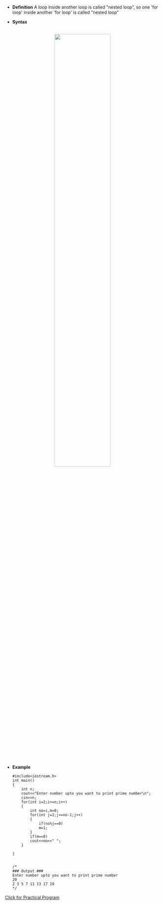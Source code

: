 - **Definition**
A loop inside another loop is called "nested loop", so one 'for loop' inside another 'for loop' is called "nested loop"

- **Syntax**

<br>
<div align="center">
<img src="../imgs/C++/img27.jpg" height="60%" width="60%">
</div>
<br>
    

- **Example**


    ```
    #include<iostream.h>
    int main()
    {
        int n;
        cout<<"Enter number upto you want to print prime number\n";
        cin>>n;
        for(int i=2;i<=n;i++)
        {
            int no=i,m=0;
            for(int j=2;j<=no-1;j++)
            {
                if(no%j==0)
                m=1;
            }
            if(m==0)
            cout<<no<<" ";
        }
        
    }


    /*
    ### Output ###
    Enter number upto you want to print prime number
    20
    2 3 5 7 11 13 17 19 
    */
    ```


<a href="##">Click for Practical Program</a>
